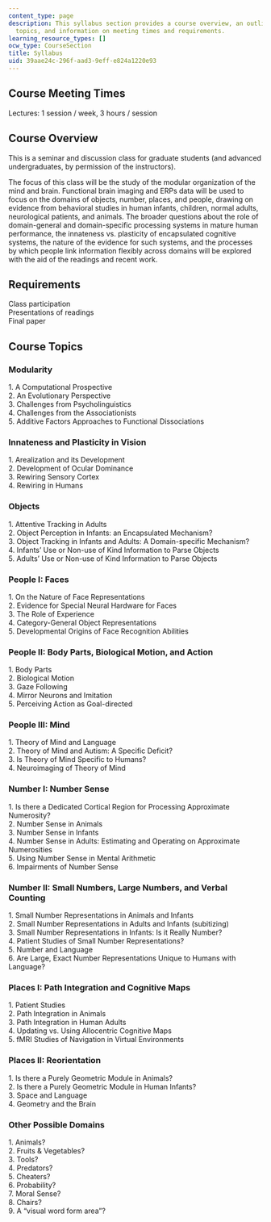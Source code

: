 ```yaml
---
content_type: page
description: This syllabus section provides a course overview, an outline of course
  topics, and information on meeting times and requirements.
learning_resource_types: []
ocw_type: CourseSection
title: Syllabus
uid: 39aae24c-296f-aad3-9eff-e824a1220e93
---
```


Course Meeting Times
--------------------

Lectures: 1 session / week, 3 hours / session

Course Overview
---------------

This is a seminar and discussion class for graduate students (and advanced undergraduates, by permission of the instructors).

The focus of this class will be the study of the modular organization of the mind and brain. Functional brain imaging and ERPs data will be used to focus on the domains of objects, number, places, and people, drawing on evidence from behavioral studies in human infants, children, normal adults, neurological patients, and animals. The broader questions about the role of domain-general and domain-specific processing systems in mature human performance, the innateness vs. plasticity of encapsulated cognitive systems, the nature of the evidence for such systems, and the processes by which people link information flexibly across domains will be explored with the aid of the readings and recent work.

Requirements
------------

Class participation  
Presentations of readings  
Final paper

Course Topics
-------------

### Modularity

1\. A Computational Prospective  
2\. An Evolutionary Perspective  
3\. Challenges from Psycholinguistics  
4\. Challenges from the Associationists  
5\. Additive Factors Approaches to Functional Dissociations

### Innateness and Plasticity in Vision

1\. Arealization and its Development  
2\. Development of Ocular Dominance  
3\. Rewiring Sensory Cortex  
4\. Rewiring in Humans

### Objects

1\. Attentive Tracking in Adults  
2\. Object Perception in Infants: an Encapsulated Mechanism?  
3\. Object Tracking in Infants and Adults: A Domain-specific Mechanism?  
4\. Infants’ Use or Non-use of Kind Information to Parse Objects  
5\. Adults’ Use or Non-use of Kind Information to Parse Objects

### People I: Faces

1\. On the Nature of Face Representations  
2\. Evidence for Special Neural Hardware for Faces  
3\. The Role of Experience  
4\. Category-General Object Representations  
5\. Developmental Origins of Face Recognition Abilities

### People II: Body Parts, Biological Motion, and Action

1\. Body Parts  
2\. Biological Motion  
3\. Gaze Following  
4\. Mirror Neurons and Imitation  
5\. Perceiving Action as Goal-directed

### People III: Mind

1\. Theory of Mind and Language  
2\. Theory of Mind and Autism: A Specific Deficit?  
3\. Is Theory of Mind Specific to Humans?  
4\. Neuroimaging of Theory of Mind

### Number I: Number Sense

1\. Is there a Dedicated Cortical Region for Processing Approximate Numerosity?  
2\. Number Sense in Animals  
3\. Number Sense in Infants  
4\. Number Sense in Adults: Estimating and Operating on Approximate Numerosities  
5\. Using Number Sense in Mental Arithmetic  
6\. Impairments of Number Sense

### Number II: Small Numbers, Large Numbers, and Verbal Counting

1\. Small Number Representations in Animals and Infants  
2\. Small Number Representations in Adults and Infants (subitizing)  
3\. Small Number Representations in Infants: Is it Really Number?  
4\. Patient Studies of Small Number Representations?  
5\. Number and Language  
6\. Are Large, Exact Number Representations Unique to Humans with Language?

### Places I: Path Integration and Cognitive Maps

1\. Patient Studies  
2\. Path Integration in Animals  
3\. Path Integration in Human Adults  
4\. Updating vs. Using Allocentric Cognitive Maps  
5\. fMRI Studies of Navigation in Virtual Environments

### Places II: Reorientation

1\. Is there a Purely Geometric Module in Animals?  
2\. Is there a Purely Geometric Module in Human Infants?  
3\. Space and Language  
4\. Geometry and the Brain

### Other Possible Domains

1\. Animals?  
2\. Fruits & Vegetables?  
3\. Tools?  
4\. Predators?  
5\. Cheaters?  
6\. Probability?  
7\. Moral Sense?  
8\. Chairs?  
9\. A “visual word form area”?